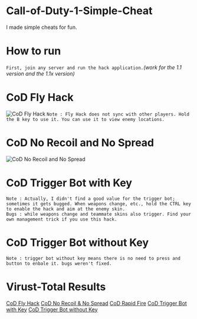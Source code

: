 # Call-of-Duty-1-Simple-Cheat
I made simple cheats for fun.

# How to run

`First, join any server and run the hack application.`*(work for the 1.1 version and the 1.1x version)*  

# CoD Fly Hack
![CoD Fly Hack](https://github.com/fionnlee/Call-of-Duty-1-Simple-Cheat/blob/main/screenshots/flyhack.jpg)
`Note : Fly Hack does not sync with other players. Hold the B key to use it. You can use it to view enemy locations.`

# CoD No Recoil and No Spread

![CoD No Recoil and No Spread](https://github.com/fionnlee/Call-of-Duty-1-Simple-Cheat/blob/main/screenshots/no-recoil-%26-no-spread.jpg)

# CoD Trigger Bot with Key

`Note : Actually, I didn't find a good value for the trigger bot; sometimes it gets bugged. When weapons change, etc., hold the CTRL key to enable the hack and aim at the enemy skin.`
<br>
`Bugs : while weapons change and teammate skins also trigger. Find your own management trick if you use this hack.`

# CoD Trigger Bot without Key

`Note : trigger bot without key means there is no need to press and button to enbale it. bugs weren't fixed.`

# Virust-Total Results

[CoD Fly Hack]([https://www.google.com](https://www.virustotal.com/gui/url/a765414d9280099c5184cc6e186bea82015374ccfed60d3ee21951ac787e21b4/detection))
[CoD No Recoil & No Spread](https://www.google.com)
[CoD Rapid Fire](https://www.google.com)
[CoD Trigger Bot with Key](https://www.google.com)
[CoD Trigger Bot without Key](https://www.google.com)



